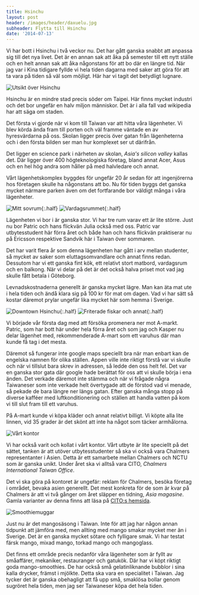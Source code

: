 ```yaml
---
title: Hsinchu
layout: post
header: /images/header/daxuelu.jpg
subheader: Flytta till Hsinchu
date: '2014-07-13'
---
```


Vi har bott i Hsinchu i två veckor nu. Det har gått ganska snabbt att anpassa sig till det nya livet. Det är en annan sak att åka på semester till ett nytt ställe och en helt annan sak att åka någonstans för att bo där en längre tid. När jag var i Kina tidigare fyllde vi hela tiden dagarna med saker att göra för att ta vara på tiden så väl som möjligt. Här har vi tagit det betydligt lugnare. 

![Utsikt över Hsinchu](/images/hsinchu.jpg)

Hsinchu är en mindre stad precis söder om Taipei. Här finns mycket industri och det bor ungefär en halv miljon människor. Det är i alla fall vad wikipedia har att säga om staden.

Det första vi gjorde när vi kom till Taiwan var att hitta våra lägenheter. Vi blev körda ända fram till porten och väl framme väntade en av hyresvärdarna på oss. Skolan ligger precis över gatan från lägenheterna och i den första bilden ser man hur komplexet ser ut därifrån.

Det ligger en science park i närheten av skolan, *Asia's silicon valley* kallas det. Där ligger över 400 högteknologiska företag, bland annat Acer, Asus och en hel hög andra som håller på med halvledare och annat. 

Vårt lägenhetskomplex byggdes för ungefär 20 år sedan för att ingenjörerna hos företagen skulle ha någonstans att bo. Nu för tiden byggs det ganska mycket närmare parken även om det fortfarande bor väldigt många i våra lägenheter. 

![Mitt sovrum](/images/sovrum.jpg){:.half}
![Vardagsrummet](/images/vardagsrum.jpg){:.half}

Lägenheten vi bor i är ganska stor. Vi har tre rum varav ett är lite större. Just nu bor Patric och hans flickvän Julia också med oss. Patric var utbytesstudent här förra året och både han och hans flickvän praktiserar nu på Ericsson respektive Sandvik här i Taiwan över sommaren. 

Det har varit flera år som denna lägenheten har gått i arv mellan studenter, så mycket av saker som eluttagsomvandlare och annat finns redan. Dessutom har vi ett ganska fint kök, ett relativt stort matbord, vardagsrum och en balkong. När vi delar på det är det också halva priset mot vad jag skulle fått betala i Göteborg.

Levnadskostnaderna generellt är ganska mycket lägre. Man kan äta mat ute i hela tiden och ändå klara sig på 100 kr för mat om dagen. Vad vi har sätt så kostar däremot prylar ungefär lika mycket här som hemma i Sverige. 

![Downtown Hsinchu](/images/downtown.jpg){:.half}
![Friterade fiskar och annat](/images/friteradfisk.jpg){:.half}

Vi började vår första dag med att försöka promenera ner mot A-markt. Patric, som har bott här under hela förra året och som jag och Kasper nu delar lägenhet med, rekommenderade A-mart som ett varuhus där man kunde få tag i det mesta.

Däremot så fungerar inte google maps speciellt bra när man enbart kan de engelska namnen för olika ställen. Appen ville inte riktigt förstå var vi skulle och när vi tillslut bara skrev in adressen, så ledde den oss helt fel. Det var en ganska stor gata där google hade berättat för oss att vi skulle börja i ena änden. Det verkade däremot inte stämma och när vi frågade några Taiwaneser som inte verkade helt övertygade att de förstod vad vi menade, så pekade de bara längre ner längs gatan. Efter ganska många stopp på diverse kafféer med luftkonditionering och ställen att handla vatten på kom vi till slut fram till ett varuhus. 

På A-mart kunde vi köpa kläder och annat relativt billigt. Vi köpte alla lite linnen, vid 35 grader är det skönt att inte ha något som täcker armhålorna. 

![Vårt kontor](/images/kontoret-ext.jpg)

Vi har också varit och kollat i vårt kontor. Vårt utbyte är lite speciellt på det sättet, tanken är att utöver utbytesstudenter så ska vi också vara Chalmers representanter i Asien. Detta är ett samarbete mellan Chalmers och NCTU som är ganska unikt. Under året ska vi alltså vara CITO, *Chalmers International Taiwan Office*. 

Det vi ska göra på kontoret är ungefär: reklam för Chalmers, besöka företag i området, bevaka asien generellt. Det mest konkreta för de som är kvar på Chalmers är att vi två gånger om året släpper en tidning, *Asia magasine*. Gamla varianter av denna finns att läsa på [CITO:s hemsida](http://www.asia.chalmers.se/asia-magazine/). 

![Smoothiemuggar](/images/smoothie.jpg)

Just nu är det mangosäsong i Taiwan. Inte för att jag har någon annan tidpunkt att jämföra med, men allting med mango smakar mycket mer än i Sverige. Det är en ganska mycket sötare och fylligare smak. Vi har testat färsk mango, mixad mango, torkad mango och mangoglass.

Det finns ett område precis nedanför våra lägenheter som är fyllt av småaffärer, mekaniker, restauranger och gatukök. Där har vi köpt riktigt goda mango-smoothies. De har också små gelatinliknande bubblor i sina kalla drycker, främst i mjölkte. Detta ska vara en specialitet i Taiwan. Jag tycker det är ganska obehagligt att få upp små, smaklösa bollar genom sugröret hela tiden, men jag ser Taiwaneser köpa det hela tiden. 



